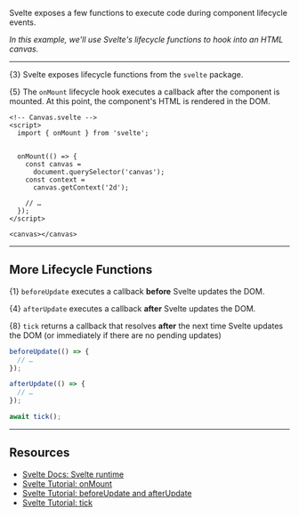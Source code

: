 Svelte exposes a few functions to execute code during component lifecycle events.

*In this example, we'll use Svelte's lifecycle functions to hook into an HTML canvas.*

---

{3} Svelte exposes lifecycle functions from the `svelte` package.

{5} The `onMount` lifecycle hook executes a callback after the component is mounted. At this point, the component's HTML is rendered in the DOM.

```svelte
<!-- Canvas.svelte -->
<script>
  import { onMount } from 'svelte';


  onMount(() => {
    const canvas =
      document.querySelector('canvas');
    const context =
      canvas.getContext('2d');

    // …
  });
</script>

<canvas></canvas>
```

---

## More Lifecycle Functions

{1} `beforeUpdate` executes a callback **before** Svelte updates the DOM.

{4} `afterUpdate` executes a callback **after** Svelte updates the DOM.

{8} `tick` returns a callback that resolves **after** the next time Svelte updates the DOM (or immediately if there are no pending updates)

```js
beforeUpdate(() => {
  // …
});

afterUpdate(() => {
  // …
});
```

```js
await tick();
```

---

## Resources

- [Svelte Docs: Svelte runtime](https://svelte.dev/docs/svelte)
- [Svelte Tutorial: onMount](https://learn.svelte.dev/tutorial/onmount)
- [Svelte Tutorial: beforeUpdate and afterUpdate](https://learn.svelte.dev/tutorial/update)
- [Svelte Tutorial: tick](https://learn.svelte.dev/tutorial/tick)
